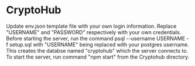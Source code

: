 # CryptoHub

Update env.json template file with your own login information. Replace "USERNAME" and "PASSWORD" respectively with your own credentials. 
Before starting the server, run the command psql --username USERNAME -f setup.sql with "USERNAME" being replaced with your postgres username. This creates the databse named "cryptohub" which the server connects to. 
To start the server, run command "npm start" from the Cryptohub directory.
